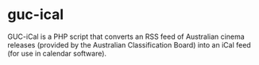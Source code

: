 # guc-ical
GUC-iCal is a PHP script that converts an RSS feed of Australian cinema releases (provided by the Australian Classification Board) into an iCal feed (for use in calendar software).
